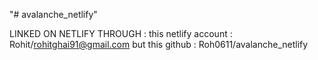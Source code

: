 "# avalanche_netlify" 


LINKED ON NETLIFY THROUGH :
this netlify account : Rohit/rohitghai91@gmail.com
but this github : Roh0611/avalanche_netlify
